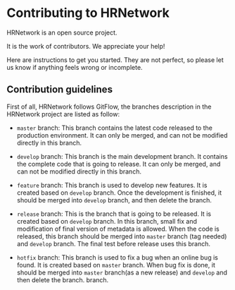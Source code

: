 # Contributing to HRNetwork

HRNetwork is an open source project.

It is the work of contributors. We appreciate your help!

Here are instructions to get you started. They are not perfect, so
please let us know if anything feels wrong or incomplete.

## Contribution guidelines
First of all, HRNetwork follows GitFlow, the branches description in the HRNetwork project are listed as follow:

- ``master`` branch:
This branch contains the latest code released to the production environment. It can only be merged, and can not be modified directly in this branch.

- ``develop`` branch:
This branch is the main development branch. It contains the complete code that is going to release. It can only be merged, and can not be modified directly in this branch.

- ``feature`` branch:
This branch is used to develop new features. It is created based on ``develop`` branch. Once the development is finished, it should be merged into ``develop`` branch, and then delete the branch.

- ``release`` branch:
This is the branch that is going to be released. It is created based on ``develop`` branch. In this branch, small fix and modification of final version of metadata is allowed. When the code is released, this branch should be merged into ``master`` branch (tag needed) and ``develop`` branch. The final test before release uses this branch.

- ``hotfix`` branch:
This branch is used to fix a bug when an online bug is found. It is created based on ``master`` branch. When bug fix is done, it should be merged into ``master`` branch(as a new release) and ``develop`` and then delete the branch. branch.
